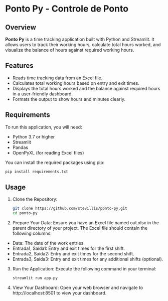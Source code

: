 # Ponto Py - Controle de Ponto

## Overview

**Ponto Py** is a time tracking application built with Python and Streamlit. It allows users to track their working hours, calculate total hours worked, and visualize the balance of hours against required working hours.

## Features

- Reads time tracking data from an Excel file.
- Calculates total working hours based on entry and exit times.
- Displays the total hours worked and the balance against required hours in a user-friendly dashboard.
- Formats the output to show hours and minutes clearly.

## Requirements

To run this application, you will need:

- Python 3.7 or higher
- Streamlit
- Pandas
- OpenPyXL (for reading Excel files)

You can install the required packages using pip:
```bash
pip install requirements.txt
```

## Usage

1. Clone the Repository:
    ```bash
    git clone https://github.com/stevillis/ponto-py.git
    cd ponto-py
    ```

2. Prepare Your Data:
Ensure you have an Excel file named out.xlsx in the parent directory of your project. The Excel file should contain the following columns:
- Data: The date of the work entries.
- Entrada1, Saída1: Entry and exit times for the first shift.
- Entrada2, Saída2: Entry and exit times for the second shift.
- Entrada3, Saída3: Entry and exit times for any additional shifts (optional).

3. Run the Application:
Execute the following command in your terminal:
    ```bash
    streamlit run app.py
    ```

4. View Your Dashboard:
Open your web browser and navigate to http://localhost:8501 to view your dashboard.
